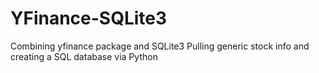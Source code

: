 # YFinance-SQLite3
Combining yfinance package and SQLite3
Pulling generic stock info and creating a SQL database via Python
